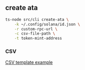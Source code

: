 ## create ata 
```bash
ts-node src/cli create-ata \
    -k ~/.config/solana/id.json \
    -r custom-rpc-url \
    -c csv-file-path \
    -t token-mint-address
```
### CSV
[CSV template example](./blob/example.csv)
